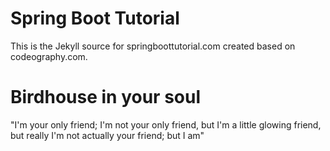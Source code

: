 # Spring Boot Tutorial

This is the Jekyll source for springboottutorial.com created based on codeography.com.

# Birdhouse in your soul

"I'm your only friend; I'm not your only friend, but I'm a little glowing friend, but really I'm not actually your friend; but I am"
